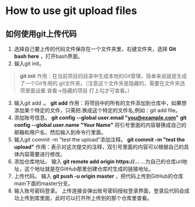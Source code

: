 # How to use git upload files
## 如何使用git上传代码
1. 选择自己要上传的代码文件保存在一个文件夹里，右键文件夹，选择 __Git bash here__ ，打开bash界面。
2. 输入git init。
>__git init__ 作用：在当前项目的目录中生成本地的Git管理，简单来说就是生成了一个Git专用的.git文件夹。（注意这个文件夹是隐藏的，需要在文件夹选项里面设置 查看->隐藏的项目 打上勾才可查看。）
3. 输入git add .。
__git add__ 作用：将项目中的所有的文件添加到仓库中，如果想添加某个特定的文件，只需把.换成这个特定的文件名,例如：git add file。
4. 添加账号信息。
  __git config --global user.email "you@example.com"__
  __git config --global user.name "Your Name"__
  将引号里面的内容替换成自己的邮箱和用户名，然后输入到命令行里面。
5. 输入git commit -m "test the upload"添加注释。
  __git commit -m "test the upload"__ 作用：表示对这次提交的注释，双引号里面的内容可以根据自己的具体内容需要进行修改。
6. 添加仓库地址。
  输入 __git remote add origin https://...__
  ...为自己的仓库url地址，这个地址就是在GitHub那里创建仓库时生成的链接地址。
7. 上传代码。
  输入 __git push -u origin master__ ，把代码上传到GitHub的仓库main下面的master分支。
8. 输入账号密码登录。
  上传连接会弹出账号密码授权登录界面，登录后代码会成功上传到库里面，此时可以打开所上传到的那个仓库里查看。
